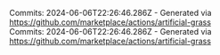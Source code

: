 Commits: 2024-06-06T22:26:46.286Z - Generated via https://github.com/marketplace/actions/artificial-grass
<br>
Commits: 2024-06-06T22:26:46.286Z - Generated via https://github.com/marketplace/actions/artificial-grass
<br>

